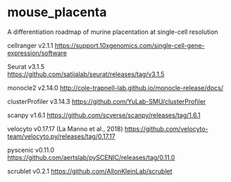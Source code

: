 # mouse_placenta
A differentiation roadmap of murine placentation at single-cell resolution


cellranger v2.1.1
https://support.10xgenomics.com/single-cell-gene-expression/software

Seurat v3.1.5	
https://github.com/satijalab/seurat/releases/tag/v3.1.5

monocle2 v2.14.0
http://cole-trapnell-lab.github.io/monocle-release/docs/

clusterProfiler v3.14.3	
https://github.com/YuLab-SMU/clusterProfiler

scanpy v1.6.1
https://github.com/scverse/scanpy/releases/tag/1.6.1

velocyto v0.17.17	(La Manno et al., 2018)
https://github.com/velocyto-team/velocyto.py/releases/tag/0.17.17

pyscenic v0.11.0	
https://github.com/aertslab/pySCENIC/releases/tag/0.11.0

scrublet v0.2.1	
https://github.com/AllonKleinLab/scrublet


